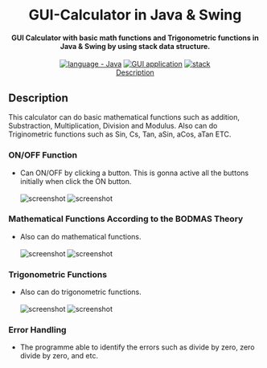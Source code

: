
<h1 align="center">
  <br>
  GUI-Calculator in Java & Swing 
  <br>
</h1>

<h4 align="center">GUI Calculator with basic math functions and Trigonometric functions in Java & Swing by using stack data structure.</h4>

<p align="center">
  <a href="https://"><img src="https://img.shields.io/badge/language-Java-2ea44f?logo=java" alt="language - Java"></a>
  <a href="https://"><img src="https://img.shields.io/badge/Simple GUI application-localhost-orange?logo=IDE" alt="GUI application"></a>
  <a href="https://"><img src="https://img.shields.io/badge/data_structure-stack-yellow?logo=IDE" alt="stack"></a>
  <br>
  <a href="#description">Description</a> 
</p>


## Description

This calculator can do basic mathematical functions such as addition, Substraction, Multiplication, Division and Modulus. Also can do Triginometric functions such as Sin, Cs, Tan, aSin, aCos, aTan ETC. <br>

### ON/OFF Function
- Can ON/OFF by clicking a button. This is gonna active all the buttons initially when click the ON button. <br><br>
![screenshot](assets/off.png) 
![screenshot](assets/on.png) <br>

### Mathematical Functions According to the BODMAS Theory 
- Also can do mathematical functions. <br><br>
![screenshot](assets/bosmas.png) 
![screenshot](assets/answerBodmas.png) <br>

### Trigonometric Functions 
- Also can do trigonometric functions. <br><br>
![screenshot](assets/sin.png) 
![screenshot](assets/answer.png) <br>

### Error Handling
- The programme able to identify the errors such as divide by zero, zero divide by zero, and etc.

